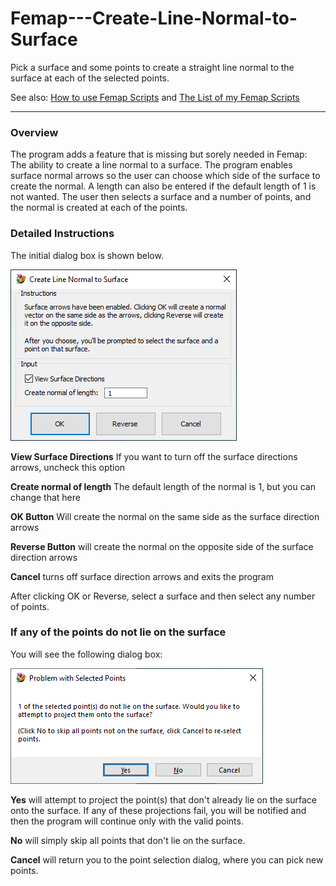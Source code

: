 # Femap---Create-Line-Normal-to-Surface
Pick a surface and some points to create a straight line normal to the surface at each of the selected points.

See also: [How to use Femap Scripts](https://github.com/aaronjasso/How_to_use_Femap_Scripts) and [The List of my Femap Scripts](https://github.com/aaronjasso/My-Femap-Scripts)

---
### Overview
The program adds a feature that is missing but sorely needed in Femap: The ability to create a line normal to a surface. The program enables surface normal arrows so the user can choose which side of the surface to create the normal. A length can also be entered if the default length of 1 is not wanted. The user then selects a surface and a number of points, and the normal is created at each of the points.

### Detailed Instructions
The initial dialog box is shown below.

![Create Surface Normal](images/dialog.png)

**View Surface Directions** If you want to turn off the surface directions arrows, uncheck this option

**Create normal of length** The default length of the normal is 1, but you can change that here

**OK Button** Will create the normal on the same side as the surface direction arrows

**Reverse Button** will create the normal on the opposite side of the surface direction arrows

**Cancel** turns off surface direction arrows and exits the program

After clicking OK or Reverse, select a surface and then select any number of points.

### If any of the points do not lie on the surface
You will see the following dialog box:

![Point problem options](images/project.png)

**Yes** will attempt to project the point(s) that don't already lie on the surface onto the surface. If any of these projections fail, you will be notified and then the program will continue only with the valid points.

**No** will simply skip all points that don't lie on the surface.

**Cancel** will return you to the point selection dialog, where you can pick new points.
